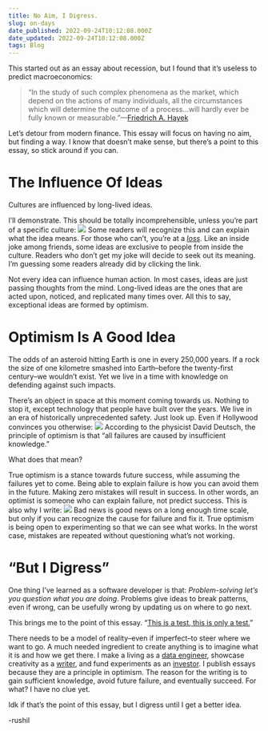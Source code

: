 ```yaml
---
title: No Aim, I Digress.
slug: on-days
date_published: 2022-09-24T10:12:08.000Z
date_updated: 2022-09-24T10:12:08.000Z
tags: Blog
---
```


This started out as an essay about recession, but I found that it’s useless to predict macroeconomics:

> “In the study of such complex phenomena as the market, which depend on the actions of many individuals, all the circumstances which will determine the outcome of a process…will hardly ever be fully known or measurable.”––[Friedrich A. Hayek](https://mises.org/library/pretense-knowledge)

Let’s detour from modern finance. This essay will focus on having no aim, but finding a way. I know that doesn’t make sense, but there’s a point to this essay, so stick around if you can.

# The Influence Of Ideas

Cultures are influenced by long-lived ideas.

I’ll demonstrate. This should be totally incomprehensible, unless you’re part of a specific culture:
![](__GHOST_URL__/content/images/2022/09/image-7.png)
Some readers will recognize this and can explain what the idea means. For those who can’t, you’re at a *[loss](https://knowyourmeme.com/memes/loss).* Like an inside joke among friends, some ideas are exclusive to people from inside the culture. Readers who don’t get my joke will decide to seek out its meaning. I’m guessing some readers already did by clicking the link.

Not every idea can influence human action. In most cases, ideas are just passing thoughts from the mind. Long-lived ideas are the ones that are acted upon, noticed, and replicated many times over. All this to say, exceptional ideas are formed by optimism.

# Optimism Is A Good Idea

The odds of an asteroid hitting Earth is one in every 250,000 years. If a rock the size of one kilometre smashed into Earth–before the twenty-first century–we wouldn’t exist. Yet we live in a time with knowledge on defending against such impacts.

There’s an object in space at this moment coming towards us. Nothing to stop it, except technology that people have built over the years. We live in an era of historically unprecedented safety. Just look up. Even if Hollywood convinces you otherwise:
![](__GHOST_URL__/content/images/2022/09/image-8.png)
According to the physicist David Deutsch, the principle of optimism is that “all failures are caused by insufficient knowledge.”

What does that mean?

True optimism is a stance towards future success, while assuming the failures yet to come. Being able to explain failure is how you can avoid them in the future. Making zero mistakes will result in success. In other words, an optimist is someone who can explain failure, not predict success. This is also why I write:
![](__GHOST_URL__/content/images/2022/09/image-9.png)
Bad news is good news on a long enough time scale, but only if you can recognize the cause for failure and fix it. True optimism is being open to experimenting so that we can see what works. In the worst case, mistakes are repeated without questioning what’s not working.

# “But I Digress”

One thing I’ve learned as a software developer is that: *Problem-solving let’s you question what you are doing*. Problems give ideas to break patterns, even if wrong, can be usefully wrong by updating us on where to go next.

This brings me to the point of this essay. “[This is a test, this is only a test.](https://youtu.be/UqatLG9B_TY)”

There needs to be a model of reality–even if imperfect–to steer where we want to go. A much needed ingredient to create anything is to imagine what it is and how we get there. I make a living as a [data engineer](__GHOST_URL__/blog/demystifying-data/), showcase creativity as a [writer](__GHOST_URL__/tag/essay/), and fund experiments as an [investor](__GHOST_URL__/the-internet-as-your-resume/). I publish essays because they are a principle in optimism. The reason for the writing is to gain sufficient knowledge, avoid future failure, and eventually succeed. For what? I have no clue yet.

Idk if that’s the point of this essay, but I digress until I get a better idea.

-rushil
